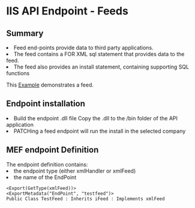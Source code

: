 <h1>IIS API Endpoint - Feeds</h1>

<h2>Summary</h2>
<li>Feed end-points provide data to third party applications.
<li>The feed contains a FOR XML sql statement that provides data to the feed.
<li>The feed also provides an install statement, containing supporting SQL functions

This <a href="https://github.com/SimonBarnett/api/blob/master/webModules/feeds/TestFeed/TestFeed.vb">Example</a></h2> demonstrates a feed.

<h2>Endpoint installation</h2>
<li>Build the endpoint .dll file
<l1>Copy the .dll to the /bin folder of the API application
<li>PATCHing a feed endpoint will run the install in the selected company

<h2>MEF endpoint Definition</h2>
The endpoint definition contains:
<li>the endpoint type (either xmlHandler or xmlFeed)
<li>the name of the EndPoint 

```
<Export(GetType(xmlFeed))>
<ExportMetadata("EndPoint", "testfeed")>
Public Class TestFeed : Inherits iFeed : Implements xmlFeed
```
